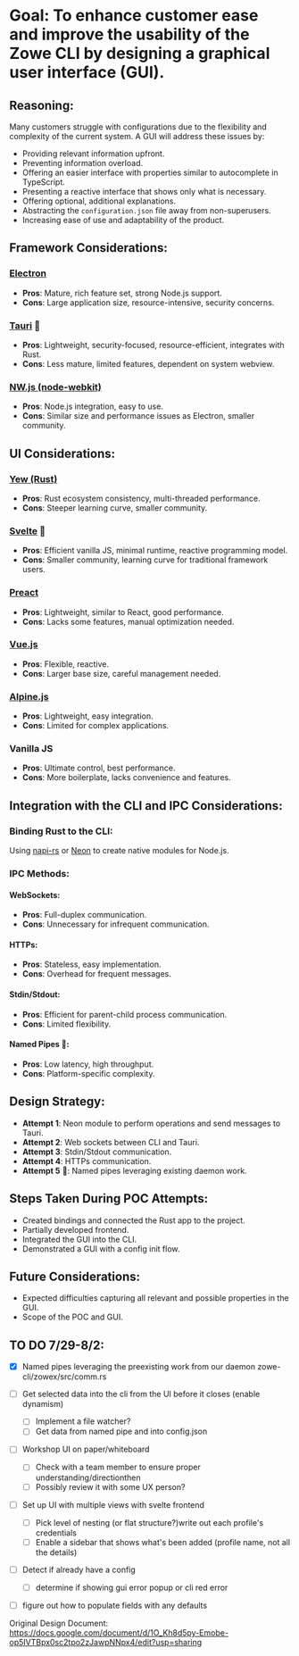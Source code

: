 # Goal: To enhance customer ease and improve the usability of the Zowe CLI by designing a graphical user interface (GUI).

## Reasoning:
Many customers struggle with configurations due to the flexibility and complexity of the current system. A GUI will address these issues by:

- Providing relevant information upfront.
- Preventing information overload.
- Offering an easier interface with properties similar to autocomplete in TypeScript.
- Presenting a reactive interface that shows only what is necessary.
- Offering optional, additional explanations.
- Abstracting the `configuration.json` file away from non-superusers.
- Increasing ease of use and adaptability of the product.

## Framework Considerations:
### [Electron](https://www.electronjs.org/)
- **Pros**: Mature, rich feature set, strong Node.js support.
- **Cons**: Large application size, resource-intensive, security concerns.

### [Tauri](https://tauri.app/) 🥇
- **Pros**: Lightweight, security-focused, resource-efficient, integrates with Rust.
- **Cons**: Less mature, limited features, dependent on system webview.

### [NW.js (node-webkit)](https://nwjs.io/)
- **Pros**: Node.js integration, easy to use.
- **Cons**: Similar size and performance issues as Electron, smaller community.

## UI Considerations:
### [Yew (Rust)](https://yew.rs/)
- **Pros**: Rust ecosystem consistency, multi-threaded performance.
- **Cons**: Steeper learning curve, smaller community.

### [Svelte](https://svelte.dev/) 🥇
- **Pros**: Efficient vanilla JS, minimal runtime, reactive programming model.
- **Cons**: Smaller community, learning curve for traditional framework users.

### [Preact](https://preactjs.com/)
- **Pros**: Lightweight, similar to React, good performance.
- **Cons**: Lacks some features, manual optimization needed.

### [Vue.js](https://vuejs.org/)
- **Pros**: Flexible, reactive.
- **Cons**: Larger base size, careful management needed.

### [Alpine.js](https://alpinejs.dev/)
- **Pros**: Lightweight, easy integration.
- **Cons**: Limited for complex applications.

### Vanilla JS
- **Pros**: Ultimate control, best performance.
- **Cons**: More boilerplate, lacks convenience and features.

## Integration with the CLI and IPC Considerations:
### Binding Rust to the CLI:
Using [napi-rs](https://napi.rs/) or [Neon](https://neon-bindings.com/) to create native modules for Node.js.

### IPC Methods:
#### WebSockets:
- **Pros**: Full-duplex communication.
- **Cons**: Unnecessary for infrequent communication.

#### HTTPs:
- **Pros**: Stateless, easy implementation.
- **Cons**: Overhead for frequent messages.

#### Stdin/Stdout:
- **Pros**: Efficient for parent-child process communication.
- **Cons**: Limited flexibility.

#### Named Pipes 🥇:
- **Pros**: Low latency, high throughput.
- **Cons**: Platform-specific complexity.

## Design Strategy:
- **Attempt 1**: Neon module to perform operations and send messages to Tauri.
- **Attempt 2**: Web sockets between CLI and Tauri.
- **Attempt 3**: Stdin/Stdout communication.
- **Attempt 4**: HTTPs communication.
- **Attempt 5** 🥇: Named pipes leveraging existing daemon work.

## Steps Taken During POC Attempts:
- Created bindings and connected the Rust app to the project.
- Partially developed frontend.
- Integrated the GUI into the CLI.
- Demonstrated a GUI with a config init flow.

## Future Considerations:
- Expected difficulties capturing all relevant and possible properties in the GUI.
- Scope of the POC and GUI.

## TO DO 7/29-8/2:
- [X] Named pipes leveraging the preexisting work from our daemon zowe-cli/zowex/src/comm.rs
- [ ] Get selected data into the cli from the UI before it closes (enable dynamism)
    - [ ] Implement a file watcher?
    - [ ] Get data from named pipe and into config.json
- [ ] Workshop UI on paper/whiteboard
    - [ ] Check with a team member to ensure proper understanding/directionthen
    - [ ] Possibly review it with some UX person?
- [ ] Set up UI with multiple views with svelte frontend
    - [ ] Pick level of nesting (or flat structure?)write out each profile's credentials
    - [ ] Enable a sidebar that shows what's been added (profile name, not all the details)
- [ ] Detect if already have a config
    - [ ] determine if showing gui error popup or cli red error
- [ ] figure out how to populate fields with any defaults


Original Design Document: https://docs.google.com/document/d/1O_Kh8d5py-Emobe-op5IVTBpx0sc2tpo2zJawpNNpx4/edit?usp=sharing
